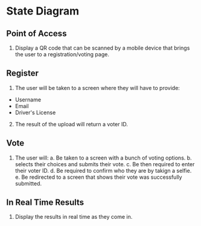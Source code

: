 # State Diagram

## Point of Access

1. Display a QR code that can be scanned by a mobile device that brings the user to a registration/voting page.

## Register

1. The user will be taken to a screen where they will have to provide:
  - Username
  - Email
  - Driver's License
2. The result of the upload will return a voter ID.

## Vote

1. The user will:
  a. Be taken to a screen with a bunch of voting options.
  b. selects their choices and submits their vote.
  c. Be then required to enter their voter ID.
  d. Be required to confirm who they are by takign a selfie. 
  e. Be redirected to a screen that shows their vote was successfully submitted.


## In Real Time Results

1. Display the results in real time as they come in.
